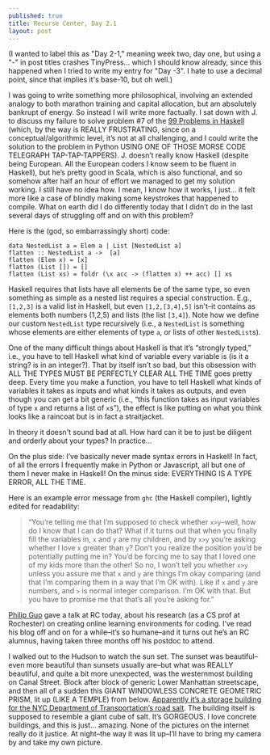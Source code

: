 ```yaml
---
published: true
title: Recurse Center, Day 2.1
layout: post
---
```

(I wanted to label this as "Day 2-1," meaning week two, day one, but using a "-" in post titles crashes TinyPress... which I should know already, since this happened when I tried to write my entry for "Day -3". I hate to use a decimal point, since that implies it's base-10, but oh well.)

I was going to write something more philosophical, involving an extended analogy to both marathon training and capital allocation, but am absolutely bankrupt of energy. So instead I will write more factually. I sat down with J. to discuss my failure to solve problem #7 of the [99 Problems in Haskell](https://wiki.haskell.org/99_questions/1_to_10) (which, by the way is REALLY FRUSTRATING, since on a conceptual/algorithmic level, it’s not at all challenging, and I could write the solution to the problem in Python USING ONE OF THOSE MORSE CODE TELEGRAPH TAP-TAP-TAPPERS). J. doesn’t really know Haskell (despite being European. All the European coders I know seem to be fluent in Haskell), but he’s pretty good in Scala, which is also functional, and so somehow after half an hour of effort we managed to get my solution working. I still have no idea how. I mean, I know how it works, I just… it felt more like a case of blindly making some keystrokes that happened to compile. What on earth did I do differently today that I didn’t do in the last several days of struggling off and on with this problem?

Here is the (god, so embarrassingly short) code:

    data NestedList a = Elem a | List [NestedList a]
    flatten :: NestedList a ->  [a]
    flatten (Elem x) = [x]
    flatten (List []) = []
    flatten (List xs) = foldr (\x acc -> (flatten x) ++ acc) [] xs

Haskell requires that lists have all elements be of the same type, so even something as simple as a nested list requires a special construction. E.g., `[1,2,3]` is a valid list in Haskell, but even `[1,2,[3,4],5]` isn't–it contains as elements both numbers (1,2,5) and lists (the list `[3,4]`). Note how we define our custom `NestedList` type recursively (i.e., a `NestedList` is something whose elements are either elements of type `a`, or lists of other `NestedList`s). 

One of the many difficult things about Haskell is that it’s “strongly typed,” i.e., you have to tell Haskell what kind of variable every variable is (is it a string? is in an integer?). That by itself isn’t so bad, but this obsession with ALL THE TYPES MUST BE PERFECTLY CLEAR ALL THE TIME goes pretty deep. Every time you make a function, you have to tell Haskell what kinds of variables it takes as inputs and what kinds it takes as outputs, and even though you can get a bit generic (i.e., “this function takes as input variables of type `x` and returns a list of `x`s”), the effect is like putting on what you think looks like a raincoat but is in fact a straitjacket.

In theory it doesn't sound bad at all. How hard can it be to just be diligent and orderly about your types? In practice...

On the plus side: I’ve basically never made syntax errors in Haskell! In fact, of all the errors I frequently make in Python or Javascript, all but one of them I never make in Haskell! On the minus side: EVERYTHING IS A TYPE ERROR, ALL THE TIME.

Here is an example error message from `ghc` (the Haskell compiler), lightly edited for readability:

>“You’re telling me that I’m supposed to check whether `x>y`–well, how do I know that I can do that? What if it turns out that when you finally fill the variables in, `x` and `y` are my children, and by `x>y` you’re asking whether I love `x` greater than `y`? Don’t you realize the position you’d be potentially putting me in? You’d be forcing me to say that I loved one of my kids more than the other! So no, I won’t tell you whether `x>y` unless you assure me that `x` and `y` are things I’m okay comparing (and that I’m comparing them in a way that I’m OK with). Like if `x` and `y` are numbers, and `>` is normal integer comparison. I’m OK with that. But you have to promise me that that’s all you’re asking for.”

[Philip Guo](http://www.pgbovine.net/) gave a talk at RC today, about his research (as a CS prof at Rochester) on creating online learning environments for coding. I’ve read his blog off and on for a while–it’s so humane–and it turns out he’s an RC alumnus, having taken three months off his postdoc to attend.

I walked out to the Hudson to watch the sun set. The sunset was beautiful–even more beautiful than sunsets usually are–but what was REALLY beautiful, and quite a bit more unexpected, was the westernmost building on Canal Street. Block after block of generic Lower Manhattan streetscape, and then all of a sudden this GIANT WINDOWLESS CONCRETE GEOMETRIC PRISM, lit up (LIKE A TEMPLE) from below. [Apparently it’s a storage building for the NYC Department of Transportation’s road salt](http://www.nytimes.com/2015/09/17/nyregion/a-building-that-resembles-what-it-stores-salt-for-new-york-citys-roads.html). The building itself is supposed to resemble a giant cube of salt. It’s GORGEOUS. I love concrete buildings, and this is just… amazing. None of the pictures on the internet really do it justice. At night–the way it was lit up–I’ll have to bring my camera by and take my own picture.